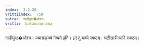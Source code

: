 ```yaml
---
index:  3.2.20
vrittiindex:  758
sutra:  नाडीमुष्ट�ओश्च
vritti:  balamanorama 
---
```


नाडीमुष्ट�ओश्च। यथासङ्ख्यं नेष्यते इति। इदं तु भाष्ये स्पष्टम्। घटीखारीत्यादि स्पष्टम्। 

